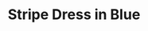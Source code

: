---
title: Stripe Dress in Blue
price: 5,000

description: Made of soft and natural nude cotton fabric, which feels really nice on your skin. The bottom has a top layer made of subtle transparent net. Loose silhouette gives comfort and freedom of movement. The collar has a button closure on the back.

composition: 90% cotton, 10% polyester
sizes: Available in two sizes (S, M)  
---